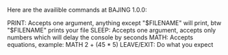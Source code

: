 Here are the availible commands at BAJING 1.0.0:

PRINT: Accepts one argument, anything except "$FILENAME" will print, btw "$FILENAME" prints your file
SLEEP: Accepts one argument, accepts only numbers which will delay the console by seconds
MATH: Accepts equations, example: MATH 2 + (45 * 5)
LEAVE/EXIT: Do what you expect
